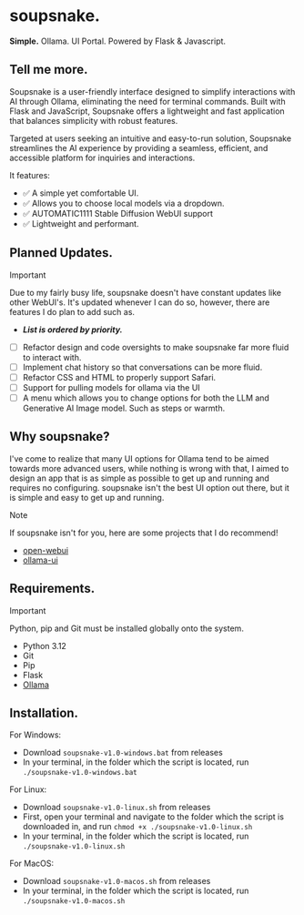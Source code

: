 # soupsnake. 
<b>Simple.</b> Ollama. UI Portal. Powered by Flask &amp; Javascript.
## Tell me more.
Soupsnake is a user-friendly interface designed to simplify interactions with AI through Ollama, eliminating the need for terminal commands. Built with Flask and JavaScript, Soupsnake offers a lightweight and fast application that balances simplicity with robust features.

Targeted at users seeking an intuitive and easy-to-run solution, Soupsnake streamlines the AI experience by providing a seamless, efficient, and accessible platform for inquiries and interactions.

It features:
- :white_check_mark: A simple yet comfortable UI.
- :white_check_mark: Allows you to choose local models via a dropdown.
- :white_check_mark: AUTOMATIC1111 Stable Diffusion WebUI support
- :white_check_mark: Lightweight and performant.


## Planned Updates.
> [!IMPORTANT]
Due to my fairly busy life, soupsnake doesn't have constant updates like other WebUI's. It's updated whenever I can do so, however, there are features I do plan to add such as.

- <b><i>List is ordered by priority.</b></i>

- [ ] Refactor design and code oversights to make soupsnake far more fluid to interact with.
- [ ] Implement chat history so that conversations can be more fluid.
- [ ] Refactor CSS and HTML to properly support Safari.
- [ ] Support for pulling models for ollama via the UI
- [ ] A menu which allows you to change options for both the LLM and Generative AI Image model. Such as steps or warmth.

## Why soupsnake?
I've come to realize that many UI options for Ollama tend to be aimed towards more advanced users, while nothing is wrong with that, I aimed to design an app that is as simple as possible to get up and running and requires no configuring. soupsnake isn't the best UI option out there, but it is simple and easy to get up and running.

> [!NOTE]
If soupsnake isn't for you, here are some projects that I do recommend! 
- [open-webui](https://github.com/open-webui/open-webui)
- [ollama-ui](https://github.com/ollama-ui/ollama-ui)


## Requirements.
> [!IMPORTANT]
Python, pip and Git must be installed globally onto the system.
- Python 3.12
- Git
- Pip
- Flask
- [Ollama](https://ollama.com/)
## Installation.
For Windows:
- Download `soupsnake-v1.0-windows.bat` from releases
- In your terminal, in the folder which the script is located, run `./soupsnake-v1.0-windows.bat`

For Linux:
- Download `soupsnake-v1.0-linux.sh` from releases
- First, open your terminal and navigate to the folder which the script is downloaded in, and run `chmod +x ./soupsnake-v1.0-linux.sh`
- In your terminal, in the folder which the script is located, run `./soupsnake-v1.0-linux.sh`

For MacOS:
- Download `soupsnake-v1.0-macos.sh` from releases
- In your terminal, in the folder which the script is located, run `./soupsnake-v1.0-macos.sh`

